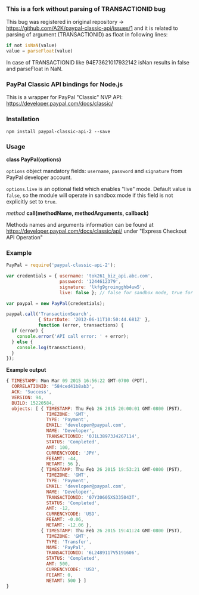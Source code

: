 
### This is a fork without parsing of TRANSACTIONID bug
This bug was registered in original repository -> https://github.com/A2K/paypal-classic-api/issues/1 and it is related to parsing of argument (TRANSACTIONID) as float in following lines:
```javascript
if not isNaN(value)
value = parseFloat(value)
```
In case of TRANSACTIONID like 94E73621017932142 isNan results in false and parseFloat in NaN.

### PayPal Classic API bindings for Node.js

This is a wrapper for PayPal "Classic" NVP API: https://developer.paypal.com/docs/classic/

### Installation
```
npm install paypal-classic-api-2 --save
```
### Usage
**class PayPal(options)**

`options` object mandatory fields: `username`, `password` and `signature` from PayPal developer account.

`options`.`live` is an optional field which enables "live" mode. Default value is `false`, so the module will operate in sandbox mode if this field is not explicitly set to `true`.

*method* **call(methodName, methodArguments, callback)**

Methods names and arguments information can be found at https://developer.paypal.com/docs/classic/api/ under "Express Checkout API Operation"

### Example
```javascript
PayPal = require('paypal-classic-api-2');

var credentials = { username: 'tok261_biz_api.abc.com',
                    password: '1244612379',
                    signature: 'lkfg9groingghb4uw5',
                    live: false }; // false for sandbox mode, true for live mode

var paypal = new PayPal(credentials);

paypal.call('TransactionSearch',
            { StartDate: '2012-06-11T10:50:44.681Z' },
            function (error, transactions) {
  if (error) {
    console.error('API call error: ' + error);
  } else {
    console.log(transactions);
  }
});
```

**Example output**
```javascript
{ TIMESTAMP: Mon Mar 09 2015 16:56:22 GMT-0700 (PDT),
  CORRELATIONID: '584ced41b8ab3',
  ACK: 'Success',
  VERSION: 94,
  BUILD: 15220584,
  objects: [ { TIMESTAMP: Thu Feb 26 2015 20:00:01 GMT-0800 (PST),
               TIMEZONE: 'GMT',
               TYPE: 'Payment',
               EMAIL: 'developer@paypal.com',
               NAME: 'Developer',
               TRANSACTIONID: '0J1L38973J4267114',
               STATUS: 'Completed',
               AMT: 100,
               CURRENCYCODE: 'JPY',
               FEEAMT: -44,
               NETAMT: 56 },
             { TIMESTAMP: Thu Feb 26 2015 19:53:21 GMT-0800 (PST),
               TIMEZONE: 'GMT',
               TYPE: 'Payment',
               EMAIL: 'developer@paypal.com',
               NAME: 'Developer',
               TRANSACTIONID: '07Y30605XS335043T',
               STATUS: 'Completed',
               AMT: -12,
               CURRENCYCODE: 'USD',
               FEEAMT: -0.06,
               NETAMT: -12.06 },
             { TIMESTAMP: Thu Feb 26 2015 19:41:24 GMT-0800 (PST),
               TIMEZONE: 'GMT',
               TYPE: 'Transfer',
               NAME: 'PayPal',
               TRANSACTIONID: '6L2489117V5191606',
               STATUS: 'Completed',
               AMT: 500,
               CURRENCYCODE: 'USD',
               FEEAMT: 0,
               NETAMT: 500 } ]
}
```

